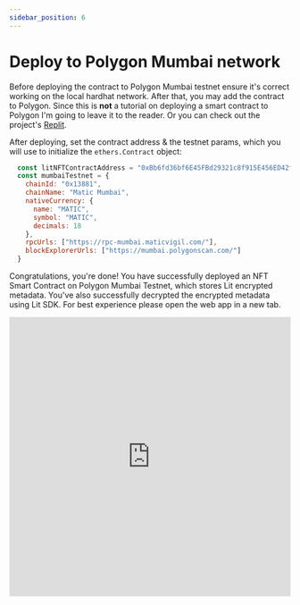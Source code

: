 ```yaml
---
sidebar_position: 6
---
```


# Deploy to Polygon Mumbai network

Before deploying the contract to Polygon Mumbai testnet ensure it's correct working on the local hardhat network. After that, you may add the contract to Polygon. Since this is **not** a tutorial on deploying a smart contract to Polygon I'm going to leave it to the reader. Or you can check out the project's [Replit](https://replit.com/@lit/Encrypt-and-Decrypt-On-chain-NFT-Metadata#encrypt_and_decrypt_on-chain_nft_metadata/src/App.js).

After deploying, set the contract address & the testnet params, which you will use to initialize the `ethers.Contract` object:
```js
  const litNFTContractAddress = "0xBb6fd36bf6E45FBd29321c8f915E456ED42fDc13"; // this is our contract, replace it with yours
  const mumbaiTestnet = {
    chainId: "0x13881",
    chainName: "Matic Mumbai",
    nativeCurrency: {
      name: "MATIC",
      symbol: "MATIC",
      decimals: 18
    },
    rpcUrls: ["https://rpc-mumbai.maticvigil.com/"],
    blockExplorerUrls: ["https://mumbai.polygonscan.com/"]
  }
```

Congratulations, you're done! You have successfully deployed an NFT Smart Contract on Polygon Mumbai Testnet, which stores Lit encrypted metadata. You've also successfully decrypted the encrypted metadata using Lit SDK.
For best experience please open the web app in a new tab.

<iframe frameborder="0" width="100%" height="500px" src="https://replit.com/@lit/Encrypt-and-Decrypt-On-chain-NFT-Metadata#encrypt_and_decrypt_on-chain_nft_metadata/src/App.js"></iframe>